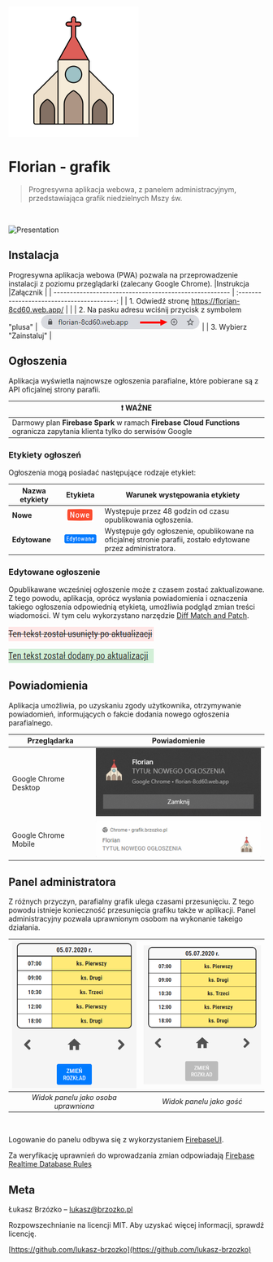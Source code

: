 [![Grafik parafialny](./readme-assets/logo.svg)](https://florian-8cd60.web.app/)

# Florian - grafik

> Progresywna aplikacja webowa, z panelem administracyjnym, przedstawiająca grafik niedzielnych Mszy św.

 </br>

![Presentation](readme-assets/presentation.gif)

## Instalacja

Progresywna aplikacja webowa (PWA) pozwala na przeprowadzenie instalacji z poziomu przeglądarki (zalecany Google Chrome).
|Instrukcja |Załącznik |
| ------------------------------------------------------ | :----------------------------------------: |
| 1. Odwiedź stronę https://florian-8cd60.web.app/ | |
| 2. Na pasku adresu wciśnij przycisk z symbolem "plusa" | ![Presentation](readme-assets/install.png) |
| 3. Wybierz "Zainstaluj" |

## Ogłoszenia

Aplikacja wyświetla najnowsze ogłoszenia parafialne, które pobierane są z API oficjalnej strony parafii.

| :exclamation: WAŻNE                                                                                                        |
| -------------------------------------------------------------------------------------------------------------------------- |
| Darmowy plan **Firebase Spark** w ramach **Firebase Cloud Functions** ogranicza zapytania klienta tylko do serwisów Google |

### Etykiety ogłoszeń

Ogłoszenia mogą posiadać następujące rodzaje etykiet:

| Nazwa etykiety |                      Etykieta                       | Warunek występowania etykiety                                                                                 |
| -------------- | :-------------------------------------------------: | ------------------------------------------------------------------------------------------------------------- |
| **Nowe**       |     ![New label](./readme-assets/label-new.png)     | Występuje przez 48 godzin od czasu opublikowania ogłoszenia.                                                  |
| **Edytowane**  | ![Updated label](./readme-assets/label-updated.png) | Występuje gdy ogłoszenie, opublikowane na oficjalnej stronie parafii, zostało edytowane przez administratora. |

### Edytowane ogłoszenie

Opublikawane wcześniej ogłoszenie może z czasem zostać zaktualizowane. Z tego powodu, aplikacja, oprócz wysłania powiadomienia i oznaczenia takiego ogłoszenia odpowiednią etykietą, umożliwia podgląd zmian treści wiadomości. W tym celu wykorzystano narzędzie [Diff Match and Patch](https://github.com/google/diff-match-patch).

![Diff text](./readme-assets/diff-text.png)

## Powiadomienia

Aplikacja umożliwia, po uzyskaniu zgody użytkownika, otrzymywanie powiadomień, informujących o fakcie dodania nowego ogłoszenia parafialnego.

| Przeglądarka          |                     Powiadomienie                      |
| --------------------- | :----------------------------------------------------: |
| Google Chrome Desktop |    ![Presentation](readme-assets/notification.png)     |
| Google Chrome Mobile  | ![Presentation](readme-assets/notification-mobile.png) |

## Panel administratora

Z różnych przyczyn, parafialny grafik ulega czasami przesunięciu. Z tego powodu istnieje konieczność przesunięcia grafiku także w aplikacji. Panel administracyjny pozwala uprawnionym osobom na wykonanie takeigo działania.

| ![Admin panel](./readme-assets/admin.png) | ![Admin panel Guest](./readme-assets/admin-guest.png) |
| :---------------------------------------: | :---------------------------------------------------: |
|   _Widok panelu jako osoba uprawniona_    |               _Widok panelu jako gość_                |

</br>

Logowanie do panelu odbywa się z wykorzystaniem [FirebaseUI](https://github.com/firebase/firebaseui-web).

Za weryfikację uprawnień do wprowadzania zmian odpowiadają [Firebase Realtime Database Rules](https://firebase.google.com/docs/database/security)

## Meta

Łukasz Brzózko – lukasz@brzozko.pl

Rozpowszechnianie na licencji MIT. Aby uzyskać więcej informacji, sprawdź licencję.

[https://github.com/lukasz-brzozko](https://github.com/lukasz-brzozko)

```

```
